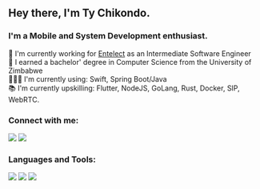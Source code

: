 ## Hey there, I'm Ty Chikondo.


### I'm a Mobile and System Development enthusiast.
👔  I'm currently working for [Entelect](https://culture.entelect.co.za) as an Intermediate Software Engineer
<br>
🏫 I earned a bachelor' degree in Computer Science from the University of Zimbabwe
<br>
👨🏾‍💻 I'm currently using: Swift, Spring Boot/Java
<br>
📚 I'm currently upskilling: Flutter, NodeJS, GoLang, Rust, Docker, SIP, WebRTC.
<br>


### Connect with me:
[<img src="https://img.icons8.com/fluency/48/000000/microsoft-outlook-2019.png"/>][mail]
[<img src="https://img.icons8.com/color/48/000000/linkedin.png"/>][linkedin]


### Languages and Tools:
[<img src="https://img.icons8.com/fluent/48/000000/swift.png"/>](https://swift.org/)
[<img src="https://img.icons8.com/color/48/000000/spring-logo.png"/>](https://spring.io)
[<img src="https://img.icons8.com/color/48/000000/docker.png"/>](https://www.docker.com/)

[linkedin]: https://www.linkedin.com/in/chikondot/
[mail]: mailto:tychi96@outlook.com
